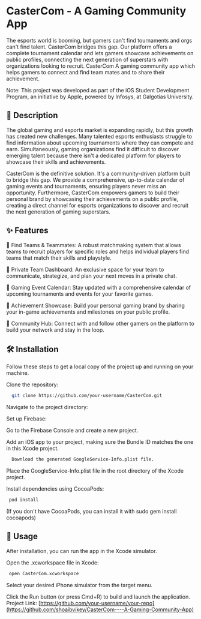 

# CasterCom - A Gaming Community App

The esports world is booming, but gamers can't find tournaments and orgs can't find talent. CasterCom bridges this gap. Our platform offers a complete tournament calendar and lets gamers showcase achievements on public profiles, connecting the next generation of superstars with organizations looking to recruit. CasterCom A gaming community app which helps gamers to connect and find team mates and to share their achievement.

Note: This project was developed as part of the iOS Student Development Program, an initiative by Apple, powered by Infosys, at Galgotias University.




## 📖 Description

The global gaming and esports market is expanding rapidly, but this growth has created new challenges. Many talented esports enthusiasts struggle to find information about upcoming tournaments where they can compete and earn. Simultaneously, gaming organizations find it difficult to discover emerging talent because there isn't a dedicated platform for players to showcase their skills and achievements.

CasterCom is the definitive solution. It's a community-driven platform built to bridge this gap. We provide a comprehensive, up-to-date calendar of gaming events and tournaments, ensuring players never miss an opportunity. Furthermore, CasterCom empowers gamers to build their personal brand by showcasing their achievements on a public profile, creating a direct channel for esports organizations to discover and recruit the next generation of gaming superstars.


## ✨ Features

🔴 Find Teams & Teammates: A robust matchmaking system that allows teams to recruit players for specific roles and helps individual players find teams that match their skills and playstyle.

🔴 Private Team Dashboard: An exclusive space for your team to communicate, strategize, and plan your next moves in a private chat.

🔴 Gaming Event Calendar: Stay updated with a comprehensive calendar of upcoming tournaments and events for your favorite games.

🔴 Achievement Showcase: Build your personal gaming brand by sharing your in-game achievements and milestones on your public profile.

🔴 Community Hub: Connect with and follow other gamers on the platform to build your network and stay in the loop.


## 🛠️ Installation

Follow these steps to get a local copy of the project up and running on your machine.

Clone the repository:

```bash
  git clone https://github.com/your-username/CasterCom.git
```
Navigate to the project directory:

Set up Firebase:

Go to the Firebase Console and create a new project.

Add an iOS app to your project, making sure the Bundle ID matches the one in this Xcode project.

```bash
  Download the generated GoogleService-Info.plist file.
```
Place the GoogleService-Info.plist file in the root directory of the Xcode project.

Install dependencies using CocoaPods:

```bash
 pod install
```

(If you don't have CocoaPods, you can install it with sudo gem install cocoapods)

## 🚀 Usage 

After installation, you can run the app in the Xcode simulator.

Open the .xcworkspace file in Xcode:


```bash
 open CasterCom.xcworkspace
```

Select your desired iPhone simulator from the target menu.

Click the Run button (or press Cmd+R) to build and launch the application.
Project Link: [https://github.com/your-username/your-repo](https://github.com/shoaibvikey/CasterCom----A-Gaming-Community-App)
